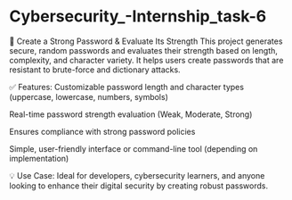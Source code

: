 # Cybersecurity_-Internship_task-6
🔐 Create a Strong Password & Evaluate Its Strength This project generates secure, random passwords and evaluates their strength based on length, complexity, and character variety. It helps users create passwords that are resistant to brute-force and dictionary attacks.

✅ Features: Customizable password length and character types (uppercase, lowercase, numbers, symbols)

Real-time password strength evaluation (Weak, Moderate, Strong)

Ensures compliance with strong password policies

Simple, user-friendly interface or command-line tool (depending on implementation)

💡 Use Case: Ideal for developers, cybersecurity learners, and anyone looking to enhance their digital security by creating robust passwords.
